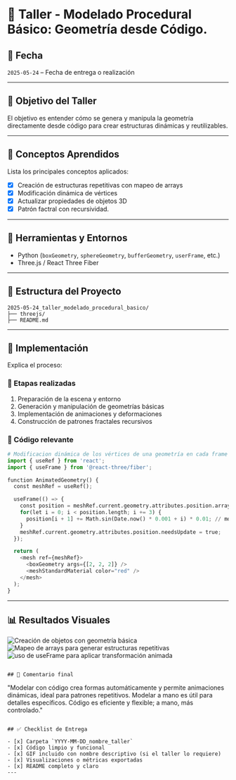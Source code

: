 # 🧪 Taller - Modelado Procedural Básico: Geometría desde Código.

## 📅 Fecha
`2025-05-24` – Fecha de entrega o realización

---

## 🎯 Objetivo del Taller

El objetivo es entender cómo se genera y manipula la geometría directamente desde código para crear estructuras dinámicas y reutilizables.

---

## 🧠 Conceptos Aprendidos

Lista los principales conceptos aplicados:

- [x] Creación de estructuras repetitivas con mapeo de arrays
- [x] Modificación dinámica de vértices
- [x] Actualizar propiedades de objetos 3D
- [x] Patrón factral con recursividad.

---

## 🔧 Herramientas y Entornos

- Python (`boxGeometry`, `sphereGeometry`, `bufferGeometry`, `userFrame`, etc.)
- Three.js / React Three Fiber

---

## 📁 Estructura del Proyecto

```
2025-05-24_taller_modelado_procedural_basico/
├── threejs/
├── README.md
```
---

## 🧪 Implementación

Explica el proceso:

### 🔹 Etapas realizadas
1. Preparación de la escena y entorno
2. Generación y manipulación de geometrías básicas
3. Implementación de animaciones y deformaciones
4. Construcción de patrones fractales recursivos

### 🔹 Código relevante

```python
# Modificacion dinámica de los vértices de una geometría en cada frame
import { useRef } from 'react';
import { useFrame } from '@react-three/fiber';

function AnimatedGeometry() {
  const meshRef = useRef();

  useFrame(() => {
    const position = meshRef.current.geometry.attributes.position.array;
    for(let i = 0; i < position.length; i += 3) {
      position[i + 1] += Math.sin(Date.now() * 0.001 + i) * 0.01; // movimiento en Y de los vértices
    }
    meshRef.current.geometry.attributes.position.needsUpdate = true;
  });

  return (
    <mesh ref={meshRef}>
      <boxGeometry args={[2, 2, 2]} />
      <meshStandardMaterial color="red" />
    </mesh>
  );
}

```

---

## 📊 Resultados Visuales
![Creación de objetos con geometría básica](https://github.com/user-attachments/assets/c59bfa45-46f6-4d57-aa76-30d2d002b99a)
![Mapeo de arrays para generar estructuras repetitivas](https://github.com/user-attachments/assets/48c71f3e-173a-448f-a22b-16498f32adc3)
![uso de useFrame para aplicar transformación animada](https://github.com/user-attachments/assets/fd8d19da-c895-4045-95ba-7e1564bdb2b0)

```

## 🧩 Comentario final

```
"Modelar con código crea formas automáticamente y permite animaciones dinámicas, ideal para patrones repetitivos. Modelar a mano es útil para detalles específicos. Código es eficiente y flexible; a mano, más controlado."
```

## ✅ Checklist de Entrega

- [x] Carpeta `YYYY-MM-DD_nombre_taller`
- [x] Código limpio y funcional
- [x] GIF incluido con nombre descriptivo (si el taller lo requiere)
- [x] Visualizaciones o métricas exportadas
- [x] README completo y claro
---
